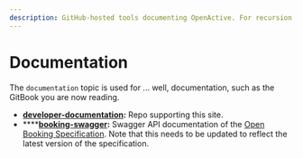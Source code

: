 ```yaml
---
description: GitHub-hosted tools documenting OpenActive. For recursion, see recursion. :-).
---
```


# Documentation

The `documentation` topic is used for ... well, documentation, such as the GitBook you are now reading.

* [**developer-documentation**](https://github.com/openactive/developer-documentation)**:** Repo supporting this site.
* ****[**booking-swagger**](https://github.com/openactive/booking-swagger)**:** Swagger API documentation of the [Open Booking Specification](https://www.openactive.io/open-booking-api/EditorsDraft/). Note that this needs to be updated to reflect the latest version of the specification.
